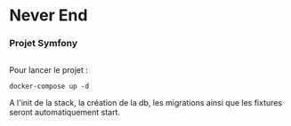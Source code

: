 # Never End 
### Projet Symfony
##


Pour lancer le projet :
```shell 
docker-compose up -d
```

A l'init de la stack, la création de la db, les migrations ainsi que les fixtures seront automatiquement start.
